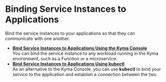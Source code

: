 <!-- loiod1aa23c492694d669c89a8d214f29147 -->

# Binding Service Instances to Applications

Bind the service instances to your applications so that they can communicate with one another.

-   **[Bind Service Instances to Applications Using the Kyma Console](Bind_Service_Instances_to_Applications_Using_the_Kyma_Console_883c151.md "You can bind the service instance to any workload running in the Kyma environment, such
		as a Function or a microservice. ")**  
You can bind the service instance to any workload running in the Kyma environment, such as a Function or a microservice.
-   **[Bind Service Instances to Applications Using kubectl](Bind_Service_Instances_to_Applications_Using_kubectl_cfc1c31.md "As an alternative to the Kyma Console, you can use kubectl to
		bind your service to the application and establish a connection between the two.")**  
As an alternative to the Kyma Console, you can use **kubectl** to bind your service to the application and establish a connection between the two.

